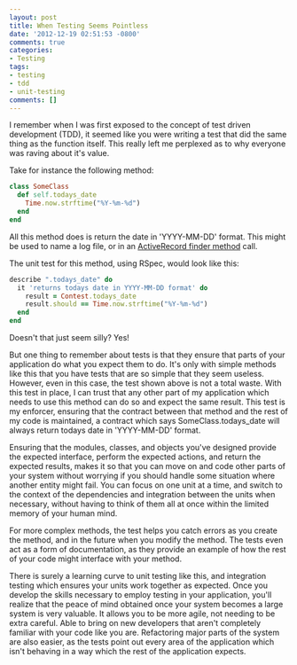 ```yaml
---
layout: post
title: When Testing Seems Pointless
date: '2012-12-19 02:51:53 -0800'
comments: true
categories:
- Testing
tags:
- testing
- tdd
- unit-testing
comments: []
---
```


I remember when I was first exposed to the concept of test driven development
(TDD), it seemed like you were writing a test that did the same thing as the
function itself. This really left me perplexed as to why everyone was raving
about it's value.

Take for instance the following method:

```ruby
class SomeClass
  def self.todays_date
    Time.now.strftime("%Y-%m-%d")
  end
end
```
<!--more-->
All this method does is return the date in 'YYYY-MM-DD' format. This might be
used to name a log file, or in an [ActiveRecord finder method] call.

The unit test for this method, using RSpec, would look like this:

``` ruby
describe ".todays_date" do
  it 'returns todays date in YYYY-MM-DD format' do
    result = Contest.todays_date
    result.should == Time.now.strftime("%Y-%m-%d")
  end
end
```

Doesn't that just seem silly? Yes!

But one thing to remember about tests is that they ensure that parts of your
application do what you expect them to do. It's only with simple methods like
this that you have tests that are so simple that they seem useless. However,
even in this case, the test shown above is not a total waste. With this test in
place, I can trust that any other part of my application which needs to use this
method can do so and expect the same result. This test is my enforcer, ensuring
that the contract between that method and the rest of my code is maintained, a
contract which says SomeClass.todays_date will always return todays date in
'YYYY-MM-DD' format.

Ensuring that the modules, classes, and objects you've designed provide the
expected interface, perform the expected actions, and return the expected
results, makes it so that you can move on and code other parts of your system
without worrying if you should handle some situation where another entity might
fail. You can focus on one unit at a time, and switch to the context of the
dependencies and integration between the units when necessary, without having
to think of them all at once within the limited memory of your human mind.

For more complex methods, the test helps you catch errors as you create the
method, and in the future when you modify the method. The tests even act as a
form of documentation, as they provide an example of how the rest of your code
might interface with your method.

There is surely a learning curve to unit testing like this, and integration
testing which ensures your units work together as expected. Once you develop
the skills necessary to employ testing in your application, you'll realize that
the peace of mind obtained once your system becomes a large system is very
valuable. It allows you to be more agile, not needing to be extra careful. Able
to bring on new developers that aren't completely familiar with your code like
you are. Refactoring major parts of the system are also easier, as the tests
point out every area of the application which isn't behaving in a way which the
rest of the application expects.

[activerecord finder method]: http://railscasts.com/episodes/202-active-record-queries-in-rails-3
